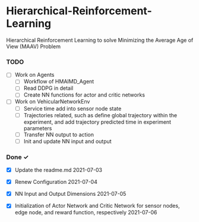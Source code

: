 # Hierarchical-Reinforcement-Learning
Hierarchical Reinforcement Learning to solve Minimizing the Average Age of View (MAAV) Problem

### TODO
- [ ] Work on Agents
    - [ ] Workflow of HMAIMD_Agent
    - [ ] Read DDPG in detail
    - [ ] Create NN functions for actor and critic networks
- [ ] Work on VehicularNetworkEnv
    - [ ] Service time add into sensor node state
    - [ ] Trajectories related, such as define global trajectory within the experiment, and add trajectory predicted time in experiment parameters
    - [ ] Transfer NN output to action     
    - [ ] Init and update NN input and output 

### Done ✓

- [x] Update the readme.md 2021-07-03
- [x] Renew Configuration 2021-07-04
- [x] NN Input and Output Dimensions 2021-07-05
- [x] Initialization of Actor Network and Critic Network for sensor nodes, edge node, and reward function, respectively 2021-07-06

